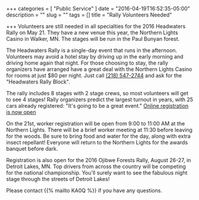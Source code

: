 +++
categories = [ "Public Service" ]
date = "2016-04-19T16:52:35-05:00"
description = ""
slug = ""
tags = []
title = "Rally Volunteers Needed"

+++
Volunteers are still needed in all specialties for the 2016 Headwaters
Rally on May 21. They have a new venue this year, the Northern Lights
Casino in Walker, MN. The stages will be run in the Paul Bunyan forest.

The Headwaters Rally is a single-day event that runs in the afternoon.
Volunteers may avoid a hotel stay by driving up in the early morning
and driving home again that night. For those choosing to stay,
the rally organizers have arranged have a great deal with the
Northern Lights Casino for rooms at just $80 per night. Just call
<a href="tel:2185472744">(218) 547-2744</a> and ask for the "Headwaters
Rally Block".

The rally includes 8 stages with 2 stage crews, so most volunteers
will get to see 4 stages! Rally organizers predict the largest turnout
in years, with 25 cars already registered: "It's going to be a great
event." [Online registration is now open](http://www.rallymasterpro.com/workers/?group=1)

On the 21st, worker registration will be open from 9:00 to 11:00 AM
at the Northern Lights. There will be a brief worker meeting at 11:30
before leaving for the woods. Be sure to bring food and water for the
day, along with extra insect repellant! Everyone will return to the
Northern Lights for the awards banquet before dark.

Registration is also open for the 2016 Ojibwe Forests Rally, August
26-27, in Detroit Lakes, MN. Top drivers from across the country will be
competing for the national championship. You'll surely want to see the
fabulous night stage through the streets of Detroit Lakes!

Please contact {{% mailto KA0Q %}} if you have any questions.
